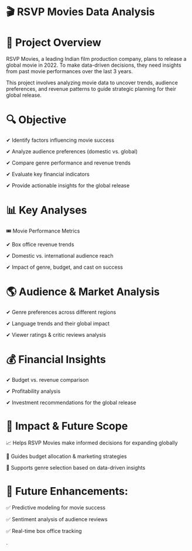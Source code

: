# 🎬 RSVP Movies Data Analysis

# 📌 Project Overview

RSVP Movies, a leading Indian film production company, plans to release a global movie in 2022. To make data-driven decisions, they need insights from past movie performances over the last 3 years.

This project involves analyzing movie data to uncover trends, audience preferences, and revenue patterns to guide strategic planning for their global release.

# 🔍 Objective

✔ Identify factors influencing movie success

✔ Analyze audience preferences (domestic vs. global)

✔ Compare genre performance and revenue trends

✔ Evaluate key financial indicators

✔ Provide actionable insights for the global release

# 📊 Key Analyses

🎟 Movie Performance Metrics

✔ Box office revenue trends

✔ Domestic vs. international audience reach

✔ Impact of genre, budget, and cast on success

# 🌎 Audience & Market Analysis

✔ Genre preferences across different regions

✔ Language trends and their global impact

✔ Viewer ratings & critic reviews analysis

# 💰 Financial Insights

✔ Budget vs. revenue comparison

✔ Profitability analysis

✔ Investment recommendations for the global release

# 🚀 Impact & Future Scope

📈 Helps RSVP Movies make informed decisions for expanding globally

🎯 Guides budget allocation & marketing strategies

📍 Supports genre selection based on data-driven insights

# 🔹 Future Enhancements:

✅ Predictive modeling for movie success

✅ Sentiment analysis of audience reviews

✅ Real-time box office tracking


 
.




